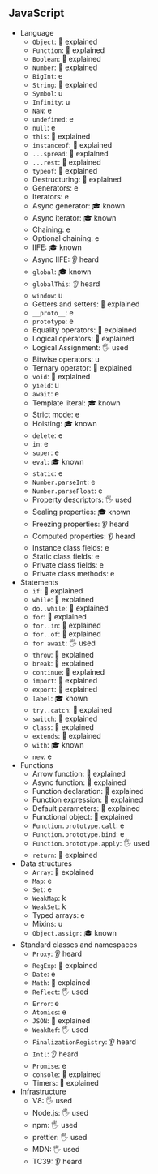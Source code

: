 ## JavaScript

- Language
  - `Object`: 🙋 explained
  - `Function`: 🙋 explained
  - `Boolean`: 🙋 explained
  - `Number`: 🙋 explained
  - `BigInt`: e
  - `String`: 🙋 explained
  - `Symbol`: u
  - `Infinity`: u
  - `NaN`: e
  - `undefined`: e
  - `null`: e
  - `this`: 🙋 explained
  - `instanceof`: 🙋 explained
  - `...spread`: 🙋 explained
  - `...rest`: 🙋 explained
  - `typeof`: 🙋 explained
  - Destructuring: 🙋 explained
  - Generators: e
  - Iterators: e
  - Async generator: 🎓 known
  - Async iterator: 🎓 known
  - Chaining: e
  - Optional chaining: e
  - IIFE: 🎓 known
  - Async IIFE: 👂 heard
  - `global`: 🎓 known
  - `globalThis`: 👂 heard
  - `window`: u
  - Getters and setters: 🙋 explained
  - `__proto__`: e
  - `prototype`: e
  - Equality operators: 🙋 explained
  - Logical operators: 🙋 explained
  - Logical Assignment: 🖐️ used
  - Bitwise operators: u
  - Ternary operator: 🙋 explained
  - `void`: 🙋 explained
  - `yield`: u
  - `await`: e
  - Template literal: 🎓 known
  - Strict mode: e
  - Hoisting: 🎓 known
  - `delete`: e
  - `in`: e
  - `super`: e
  - `eval`: 🎓 known
  - `static`: e
  - `Number.parseInt`: e
  - `Number.parseFloat`: e
  - Property descriptors: 🖐️ used
  - Sealing properties: 🎓 known
  - Freezing properties: 👂 heard
  - Computed properties: 👂 heard
  - Instance class fields: e
  - Static class fields: e
  - Private class fields: e
  - Private class methods: e
- Statements
  - `if`: 🙋 explained
  - `while`: 🙋 explained
  - `do..while`: 🙋 explained
  - `for`: 🙋 explained
  - `for..in`: 🙋 explained
  - `for..of`: 🙋 explained
  - `for await`: 🖐️ used
  - `throw`: 🙋 explained
  - `break`: 🙋 explained
  - `continue`: 🙋 explained
  - `import`: 🙋 explained
  - `export`: 🙋 explained
  - `label`: 🎓 known
  - `try..catch`: 🙋 explained
  - `switch`: 🙋 explained
  - `class`: 🙋 explained
  - `extends`: 🙋 explained
  - `with`: 🎓 known
  - `new`: e
- Functions
  - Arrow function: 🙋 explained
  - Async function: 🙋 explained
  - Function declaration: 🙋 explained
  - Function expression: 🙋 explained
  - Default parameters: 🙋 explained
  - Functional object: 🙋 explained
  - `Function.prototype.call`: e
  - `Function.prototype.bind`: e
  - `Function.prototype.apply`: 🖐️ used
  - `return`: 🙋 explained
- Data structures
  - `Array`: 🙋 explained
  - `Map`: e
  - `Set`: e
  - `WeakMap`: k
  - `WeakSet`: k
  - Typed arrays: e
  - Mixins: u
  - `Object.assign`: 🎓 known
- Standard classes and namespaces
  - `Proxy`: 👂 heard
  - `RegExp`: 🙋 explained
  - `Date`: e
  - `Math`: 🙋 explained
  - `Reflect`: 🖐️ used
  - `Error`: e
  - `Atomics`: e
  - `JSON`: 🙋 explained
  - `WeakRef`: 🖐️ used
  - `FinalizationRegistry`: 👂 heard
  - `Intl`: 👂 heard
  - `Promise`: e
  - `console`: 🙋 explained
  - Timers: 🙋 explained
- Infrastructure
  - V8: 🖐️ used
  - Node.js: 🖐️ used
  - npm: 🖐️ used
  - prettier: 🖐️ used
  - MDN: 🖐️ used
  - TC39: 👂 heard
